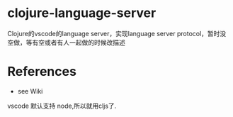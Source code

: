 clojure-language-server
=======================
Clojure的vscode的language server，实现language server protocol，暂时没空做，等有空或者有人一起做的时候改描述

# References

* see Wiki

vscode 默认支持 node,所以就用cljs了. 
